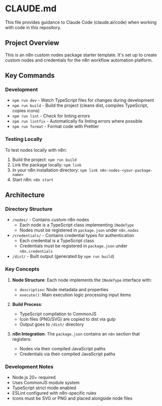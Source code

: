 # CLAUDE.md

This file provides guidance to Claude Code (claude.ai/code) when working with code in this repository.

## Project Overview

This is an n8n custom nodes package starter template. It's set up to create custom nodes and credentials for the n8n workflow automation platform.

## Key Commands

### Development
- `npm run dev` - Watch TypeScript files for changes during development
- `npm run build` - Build the project (cleans dist, compiles TypeScript, copies icons)
- `npm run lint` - Check for linting errors
- `npm run lintfix` - Automatically fix linting errors where possible
- `npm run format` - Format code with Prettier

### Testing Locally
To test nodes locally with n8n:
1. Build the project: `npm run build`
2. Link the package locally: `npm link`
3. In your n8n installation directory: `npm link n8n-nodes-<your-package-name>`
4. Start n8n: `n8n start`

## Architecture

### Directory Structure
- `/nodes/` - Contains custom n8n nodes
  - Each node is a TypeScript class implementing `INodeType`
  - Nodes must be registered in `package.json` under `n8n.nodes`
- `/credentials/` - Contains credential types for authentication
  - Each credential is a TypeScript class
  - Credentials must be registered in `package.json` under `n8n.credentials`
- `/dist/` - Built output (generated by `npm run build`)

### Key Concepts
1. **Node Structure**: Each node implements the `INodeType` interface with:
   - `description`: Node metadata and properties
   - `execute()`: Main execution logic processing input items

2. **Build Process**: 
   - TypeScript compilation to CommonJS
   - Icon files (PNG/SVG) are copied to dist via gulp
   - Output goes to `/dist/` directory

3. **n8n Integration**: The `package.json` contains an `n8n` section that registers:
   - Nodes via their compiled JavaScript paths
   - Credentials via their compiled JavaScript paths

### Development Notes
- Node.js 20+ required
- Uses CommonJS module system
- TypeScript strict mode enabled
- ESLint configured with n8n-specific rules
- Icons must be SVG or PNG and placed alongside node files